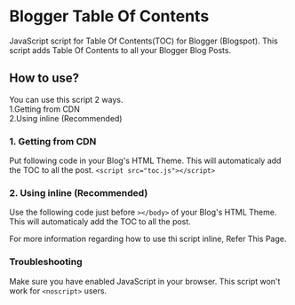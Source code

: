 # Blogger Table Of Contents
JavaScript script for Table Of Contents(TOC) for Blogger (Blogspot).
This script adds Table Of Contents to all your Blogger Blog Posts.
<h2>How to use?</h2>
You can use this script 2 ways.<br>
1.Getting from CDN<br>
2.Using inline (Recommended)

<h3>1.  Getting from CDN</h3>
Put following code in your Blog's HTML Theme. This will automaticaly add the TOC to all the post.
<code>&lt;script src="toc.js"&gt;&lt;/script&gt;</code>

<h3>2. Using inline (Recommended)</h3>
Use the following code just before <code>>&lt;/body&gt;</code> of your Blog's HTML Theme. This will automaticaly add the TOC to all the post.

For more information regarding how to use thi script inline, Refer This Page.

<h3>Troubleshooting</h3>
Make sure you have enabled JavaScript in your browser. This script won't work for <code>&lt;noscript&gt;</code> users.
